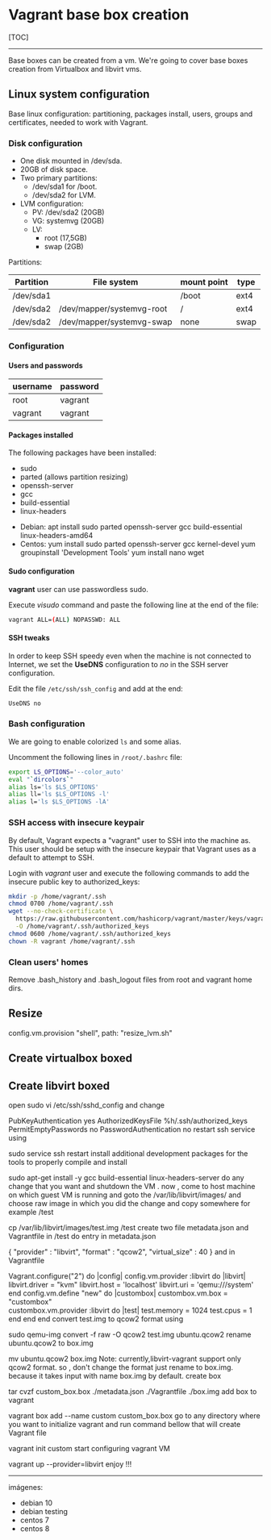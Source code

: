 # Vagrant base box creation

[TOC]

---

Base boxes can be created from a vm. We're going to cover base boxes creation from Virtualbox and libvirt vms.

## Linux system configuration

Base linux configuration: partitioning, packages install, users, groups and certificates, needed to work with Vagrant.

### Disk configuration

* One disk mounted in /dev/sda.
* 20GB of disk space.
* Two primary partitions:
    * /dev/sda1 for /boot.
    * /dev/sda2 for LVM.
* LVM configuration:
    * PV: /dev/sda2 (20GB)
    * VG: systemvg (20GB)
    * LV:
        * root (17,5GB)
        * swap (2GB)

Partitions:

| Partition | File system               | mount point | type |
|-----------|---------------------------|-------------|------|
| /dev/sda1 |                           | /boot       | ext4 |
| /dev/sda2 | /dev/mapper/systemvg-root | /           | ext4 |
| /dev/sda2 | /dev/mapper/systemvg-swap | none        | swap |

### Configuration

#### Users and passwords

| username | password |
|----------|----------|
| root     | vagrant  |
| vagrant  | vagrant  |

#### Packages installed

The following packages have been installed:

* sudo
* parted (allows partition resizing)
* openssh-server
* gcc
* build-essential
* linux-headers

- Debian:
    apt install sudo parted openssh-server gcc build-essential linux-headers-amd64
- Centos:
    yum install sudo parted openssh-server gcc kernel-devel
    yum groupinstall 'Development Tools'
    yum install nano wget


#### Sudo configuration

**vagrant** user can use passwordless sudo.

Execute *visudo* command and paste the following line at the end of the file:

```sh
vagrant ALL=(ALL) NOPASSWD: ALL
```

#### SSH tweaks

In order to keep SSH speedy even when the machine is not connected to Internet, we set the **UseDNS** configuration to *no* in the SSH server configuration.

Edit the file ```/etc/ssh/ssh_config``` and add at the end:

```sh
UseDNS no
```

### Bash configuration

We are going to enable colorized ```ls``` and some alias.

Uncomment the following lines in ```/root/.bashrc``` file:

```sh
export LS_OPTIONS='--color_auto'
eval "`dircolors`"
alias ls='ls $LS_OPTIONS'
alias ll='ls $LS_OPTIONS -l'
alias l='ls $LS_OPTIONS -lA'
```

### SSH access with insecure keypair

By default, Vagrant expects a "vagrant" user to SSH into the machine as. This user should be setup with the insecure keypair that Vagrant uses as a default to attempt to SSH.

Login with *vagrant* user and execute the following commands to add the insecure public key to authorized_keys:

```sh
mkdir -p /home/vagrant/.ssh
chmod 0700 /home/vagrant/.ssh
wget --no-check-certificate \
  https://raw.githubusercontent.com/hashicorp/vagrant/master/keys/vagrant.pub \
  -O /home/vagrant/.ssh/authorized_keys
chmod 0600 /home/vagrant/.ssh/authorized_keys
chown -R vagrant /home/vagrant/.ssh
```

### Clean users' homes

Remove .bash_history and .bash_logout files from root and vagrant home dirs.

## Resize

config.vm.provision "shell", path: "resize_lvm.sh"

## Create virtualbox boxed

## Create libvirt boxed

open sudo vi /etc/ssh/sshd_config and change

PubKeyAuthentication yes
AuthorizedKeysFile %h/.ssh/authorized_keys
PermitEmptyPasswords no
PasswordAuthentication no
restart ssh service using

 sudo service ssh restart
install additional development packages for the tools to properly compile and install

sudo apt-get install -y gcc build-essential linux-headers-server
do any change that you want and shutdown the VM . now , come to host machine on which guest VM is running and goto the /var/lib/libvirt/images/ and choose raw image in which you did the change and copy somewhere for example /test

cp /var/lib/libvirt/images/test.img  /test 
create two file metadata.json and Vagrantfile in /test do entry in metadata.json

{
  "provider"     : "libvirt",
  "format"       : "qcow2",
  "virtual_size" : 40
}
and in Vagrantfile

Vagrant.configure("2") do |config|
         config.vm.provider :libvirt do |libvirt|
         libvirt.driver = "kvm"
         libvirt.host = 'localhost'
         libvirt.uri = 'qemu:///system'
         end
config.vm.define "new" do |custombox|
         custombox.vm.box = "custombox"       
         custombox.vm.provider :libvirt do |test|
         test.memory = 1024
         test.cpus = 1
         end
         end
end
convert test.img to qcow2 format using

sudo qemu-img convert -f raw -O qcow2  test.img  ubuntu.qcow2
rename ubuntu.qcow2 to box.img

mv ubuntu.qcow2 box.img 
Note: currently,libvirt-vagrant support only qcow2 format. so , don't change the format just rename to box.img. because it takes input with name box.img by default.
create box

tar cvzf custom_box.box ./metadata.json ./Vagrantfile ./box.img 
add box to vagrant

vagrant box add --name custom custom_box.box
go to any directory where you want to initialize vagrant and run command bellow that will create Vagrant file

vagrant init custom
start configuring vagrant VM

vagrant up --provider=libvirt 
enjoy !!!




-------
imágenes:
  * debian 10
  * debian testing
  * centos 7
  * centos 8